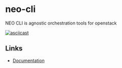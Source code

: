 # neo-cli

NEO CLI is agnostic orchestration tools for openstack

[![asciicast](https://asciinema.org/a/164200.png)](https://asciinema.org/a/164200)

## Links

- [Documentation](docs/index.md)
